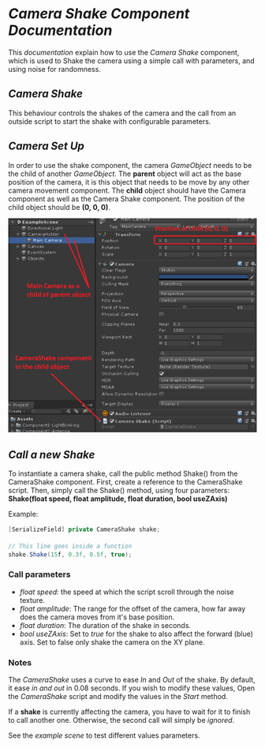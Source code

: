 # *Camera Shake Component Documentation*

This *documentation* explain how to use the *Camera Shake* component, which is used to Shake the camera using a simple call with parameters, and using noise for randomness.

## *Camera Shake*

This behaviour controls the shakes of the camera and the call from an outside script to start the shake with configurable parameters.

## *Camera Set Up*

In order to use the shake component, the camera *GameObject* needs to be the child of another *GameObject*. The **parent** object will act as the base position of the camera, it is this object that needs to be move by any other camera movement component. The **child** object should have the Camera component as well as the Camera Shake component. The position of the child object should be **(0, 0, 0)**.

![Set Up](CameraShakeSetUp.png "Camera Set Up")

## *Call a new Shake*

To instantiate a camera shake, call the public method Shake() from the CameraShake component. First, create a reference to the CameraShake script. Then, simply call the Shake() method, using four parameters: **Shake(float speed, float amplitude, float duration, bool useZAxis)**

Example:
```c#
[SerializeField] private CameraShake shake;

// This line goes inside a function
shake.Shake(15f, 0.3f, 0.5f, true);
```

### Call parameters

* *float speed*: the speed at which the script scroll through the noise texture.
* *float amplitude*: The range for the offset of the camera, how far away does the camera moves from it's base position.
* *float duration*: The duration of the shake in seconds.
* *bool useZAxis*: Set to *true* for the shake to also affect the forward (blue) axis. Set to false only shake the camera on the XY plane.

### Notes

The *CameraShake* uses a curve to ease *In* and *Out* of the shake. By default, it ease *in and out* in 0.08 seconds. If you wish to modify these values, Open the *CameraShake* script and modify the values in the *Start* method.

If a **shake** is currently affecting the camera, you have to wait for it to finish to call another one. Otherwise, the second call will simply be *ignored*.

See the *example scene* to test different values parameters.

